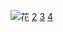 ![花](http://n.sinaimg.cn/news/1_img/upload/cf3881ab/735/w1000h535/20180418/JaMC-fzihnep3400717.jpg)
[2](/s/2.md)
[3](/s/3.md)
[4](/s/4.md)

